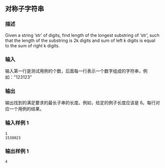 ## 对称子字符串

### 描述

Given a string ‘str’ of digits, find length of the longest substring of ‘str’, such that the length of the substring is 2k digits and sum of left k digits is equal to the sum of right k digits.

### 输入

输入第一行是测试用例的个数，后面每一行表示一个数字组成的字符串，例如："123123"

### 输出

输出找到的满足要求的最长子串的长度。例如，给定的例子长度应该是 6。每行对应一个用例的结果。

### 输入样例 1 

```
1
1538023
```

### 输出样例 1

```
4
```